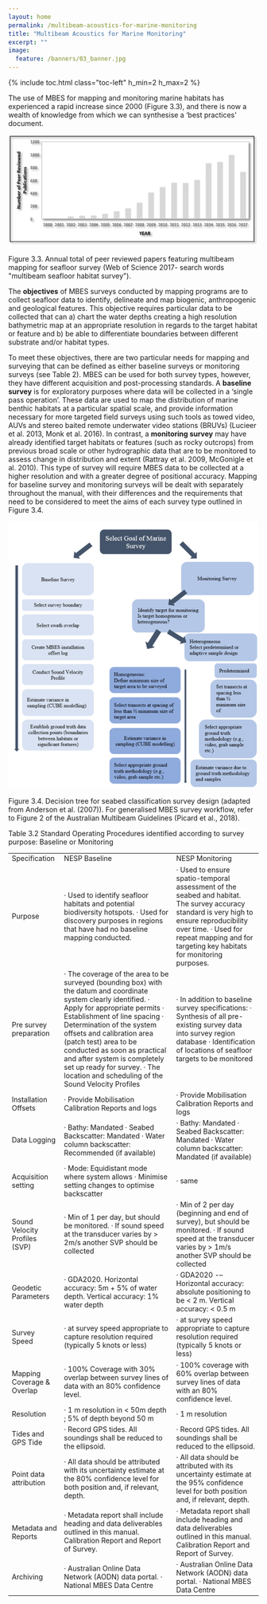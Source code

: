 ```yaml
---
layout: home
permalink: /multibeam-acoustics-for-marine-monitoring
title: "Multibeam Acoustics for Marine Monitoring"
excerpt: ""
image:
  feature: /banners/03_banner.jpg
---
```

{% include toc.html class="toc-left" h_min=2 h_max=2 %}

The use of MBES for mapping and monitoring marine habitats has experienced a rapid increase since 2000 (Figure 3.3), and there is now a wealth of knowledge from which we can synthesise a ‘best practices’ document.


![image alt text](image_2.png)

Figure 3.3. Annual total of peer reviewed papers featuring multibeam mapping for seafloor survey (Web of Science 2017- search words "multibeam seafloor habitat survey").

The **objectives** of MBES surveys conducted by mapping programs are to collect seafloor data to identify, delineate and map biogenic, anthropogenic and geological features. This objective requires particular data to be collected that can a) chart the water depths creating a high resolution bathymetric map at an appropriate resolution in regards to the target habitat or feature and b) be able to differentiate boundaries between different substrate and/or habitat types.

 

To meet these objectives, there are two particular needs for mapping and surveying that can be defined as either baseline surveys or monitoring surveys (see Table 2). MBES can be used for both survey types, however, they have different acquisition and post-processing standards.  A **baseline survey** is for exploratory purposes where data will be collected in a ‘single pass operation’. These data are used to map the distribution of marine benthic habitats at a particular spatial scale, and provide information necessary for more targeted field surveys using such tools as towed video, AUVs and stereo baited remote underwater video stations (BRUVs) (Lucieer et al. 2013, Monk et al. 2016). In contrast, a **monitoring survey** may have already identified target habitats or features  (such as rocky outcrops) from previous broad scale  or other hydrographic data that are to be monitored to assess change in distribution and extent (Rattray et al. 2009, McGonigle et al. 2010). This type of survey will require MBES data to be collected at a higher resolution and with a greater degree of positional accuracy.  Mapping for baseline survey and monitoring surveys will be dealt with separately throughout the manual, with their differences and the requirements that need to be considered to meet the aims of each survey type outlined in Figure 3.4.

 

 ![image alt text](image_3.png)

Figure 3.4. Decision tree for seabed classification survey design (adapted from Anderson et al. (2007)). For generalised MBES survey workflow, refer to Figure 2 of the Australian Multibeam Guidelines (Picard et al., 2018).

Table 3.2 Standard Operating Procedures identified according to survey purpose: Baseline or Monitoring

<table>
  <tr>
    <td>Specification</td>
    <td>NESP Baseline</td>
    <td>NESP Monitoring</td>
  </tr>
  <tr>
    <td>Purpose</td>
    <td>·         Used to identify seafloor habitats and potential biodiversity hotspots.
·         Used for discovery purposes in regions that have had no baseline mapping conducted.</td>
    <td>·         Used to ensure spatio-temporal assessment of the seabed and habitat. The survey accuracy standard is very high to ensure reproducibility over time.
·         Used for repeat mapping and for targeting key habitats for monitoring purposes.</td>
  </tr>
  <tr>
    <td>Pre survey preparation</td>
    <td>·         The coverage of the area to be surveyed (bounding box) with the datum and coordinate system clearly identified.
·         Apply for appropriate permits
·         Establishment of line spacing
·         Determination of the system offsets and calibration area (patch test) area to be conducted as soon as practical and after system is completely set up ready for survey.
·         The location and scheduling of the Sound Velocity Profiles</td>
    <td>·         In addition to baseline survey specifications:
·         Synthesis of all pre-existing survey data into survey region  database
·         Identification of locations of seafloor targets to be monitored
 
 
 </td>
  </tr>
  <tr>
    <td>Installation Offsets</td>
    <td>·         Provide Mobilisation Calibration Reports and logs</td>
    <td>·         Provide Mobilisation Calibration Reports and logs</td>
  </tr>
  <tr>
    <td>Data Logging</td>
    <td>·         Bathy: Mandated
·         Seabed Backscatter: Mandated
·         Water column backscatter: Recommended (if available)</td>
    <td>·         Bathy: Mandated
·         Seabed Backscatter: Mandated
·         Water column backscatter: Mandated (if available)</td>
  </tr>
  <tr>
    <td>Acquisition setting</td>
    <td>·         Mode: Equidistant mode where system allows
·         Minimise setting changes to optimise backscatter</td>
    <td>·         same</td>
  </tr>
  <tr>
    <td>Sound Velocity Profiles (SVP)</td>
    <td>·         Min of 1 per day, but should be monitored.
·         If sound speed at the transducer varies by > 2m/s another SVP should be collected</td>
    <td>·         Min of 2 per day (beginning and end of survey), but should be monitored.
·         If sound speed at the transducer varies by > 1m/s another SVP should be collected</td>
  </tr>
  <tr>
    <td>Geodetic Parameters</td>
    <td>·         GDA2020. Horizontal accuracy: 5m + 5% of water depth. Vertical accuracy: 1% water depth</td>
    <td>·         GDA2020 -– Horizontal accuracy: absolute positioning to be < 2 m. Vertical accuracy: < 0.5 m</td>
  </tr>
  <tr>
    <td>Survey Speed</td>
    <td>·         at survey speed appropriate to capture resolution required (typically 5 knots or less)</td>
    <td>·         at survey speed appropriate to capture resolution required (typically 5 knots or less)</td>
  </tr>
  <tr>
    <td>Mapping Coverage & Overlap</td>
    <td>·         100% Coverage with 30% overlap between survey lines of data with an 80% confidence level.</td>
    <td>·         100% coverage with 60% overlap between survey lines of data with an 80% confidence level.</td>
  </tr>
  <tr>
    <td>Resolution</td>
    <td>·         1 m resolution in < 50m depth ; 5% of depth beyond 50 m</td>
    <td>·          1 m resolution</td>
  </tr>
  <tr>
    <td>Tides and GPS Tide</td>
    <td>·         Record GPS tides. All soundings shall be reduced to the ellipsoid.</td>
    <td>·         Record GPS tides. All soundings shall be reduced to the ellipsoid.
 </td>
  </tr>
  <tr>
    <td>Point data attribution</td>
    <td>·         All data should be attributed with its uncertainty estimate at the 80% confidence level for both position and, if relevant, depth.</td>
    <td>·         All data should be attributed with its uncertainty estimate at the 95% confidence level for both position and, if relevant, depth.</td>
  </tr>
  <tr>
    <td>Metadata and Reports</td>
    <td>·         Metadata report shall include heading and data deliverables outlined in this manual. Calibration Report and Report of Survey.</td>
    <td>·         Metadata report shall include heading and data deliverables outlined in this manual. Calibration Report and Report of Survey.</td>
  </tr>
  <tr>
    <td>Archiving</td>
    <td>·         Australian Online Data Network (AODN) data portal.
·         National MBES Data Centre</td>
    <td>·         Australian Online Data Network (AODN) data portal.
·         National MBES Data Centre</td>
  </tr>
</table>
